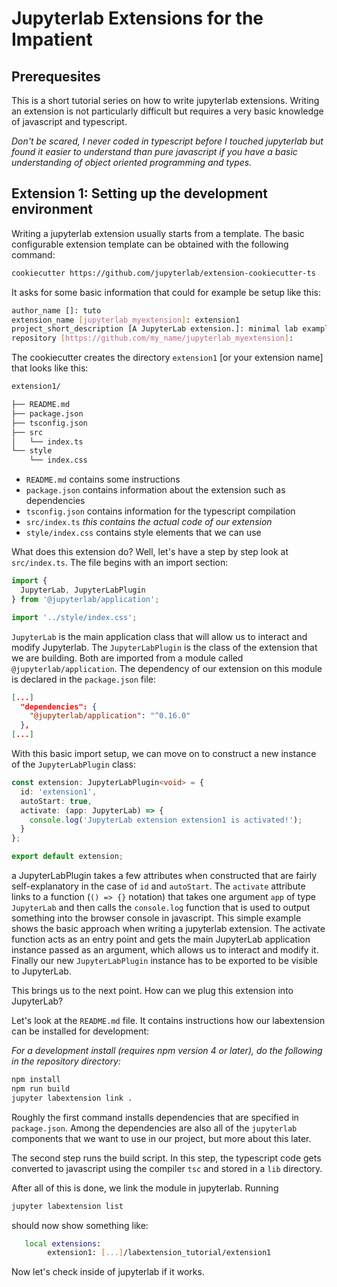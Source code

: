 # Jupyterlab Extensions for the Impatient #

## Prerequesites ##

This is a short tutorial series on how to write jupyterlab extensions. Writing
an extension is not particularly difficult but requires a very basic knowledge
of javascript and typescript.

_Don't be scared, I never coded in typescript before I touched jupyterlab but 
found it easier to understand than pure javascript if you have a basic
understanding of object oriented programming and types._

## Extension 1: Setting up the development environment ##

Writing a jupyterlab extension usually starts from a template. The basic
configurable extension template can be obtained with the following command:

```bash
cookiecutter https://github.com/jupyterlab/extension-cookiecutter-ts
```

It asks for some basic information that could for example be setup like this:
```bash
author_name []: tuto
extension_name [jupyterlab_myextension]: extension1
project_short_description [A JupyterLab extension.]: minimal lab example
repository [https://github.com/my_name/jupyterlab_myextension]: 
```

The cookiecutter creates the directory `extension1` [or your extension name]
that looks like this:

```bash
extension1/

├── README.md
├── package.json
├── tsconfig.json
├── src
│   └── index.ts
└── style
    └── index.css
```

* `README.md` contains some instructions
* `package.json` contains information about the extension such as dependencies
* `tsconfig.json` contains information for the typescript compilation
* `src/index.ts` _this contains the actual code of our extension_
* `style/index.css` contains style elements that we can use

What does this extension do? Well, let's have a step by step look at
`src/index.ts`. The file begins with an import section:

```typescript
import {
  JupyterLab, JupyterLabPlugin
} from '@jupyterlab/application';

import '../style/index.css';
```

`JupyterLab` is the main application class that will allow us
to interact and modify Jupyterlab. The `JupyterLabPlugin` is the class
of the extension that we are building. Both are imported
from a module called `@jupyterlab/application`.
The dependency of our extension on this module is declared in the
`package.json` file:
```json
[...]
  "dependencies": {
    "@jupyterlab/application": "^0.16.0"
  },
[...]
```

With this basic import setup, we can move on to construct a new instance
of the `JupyterLabPlugin` class:

```typescript
const extension: JupyterLabPlugin<void> = {
  id: 'extension1',
  autoStart: true,
  activate: (app: JupyterLab) => {
    console.log('JupyterLab extension extension1 is activated!');
  }
};

export default extension;
```

a JupyterLabPlugin takes a few attributes when constructed that are fairly
self-explanatory in the case of `id` and `autoStart`. The `activate`
attribute links to a function (`() => {}` notation) that takes one 
argument `app` of type `JupyterLab` and then calls the
`console.log` function that is used to output something into the browser
console in javascript. This simple example shows the basic approach when
writing a jupyterlab extension. The activate function acts as an entry point
and gets the main JupyterLab application instance passed as an argument, which
allows us to interact and modify it. Finally our new `JupyterLabPlugin`
instance has to be exported to be visible to JupyterLab.

This brings us to the next point. How can we plug this extension into
JupyterLab?

Let's look at the `README.md` file. It contains instructions how
our labextension can be installed for development:

_For a development install (requires npm version 4 or later), do the following 
in the repository directory:_

```bash
npm install
npm run build
jupyter labextension link .
```

Roughly the first command installs dependencies that are specified in 
`package.json`. Among the dependencies are also all of the `jupyterlab` 
components that we want to use in our project, but more about this later.

The second step runs the build script. In this step, the typescript code gets
converted to javascript using the compiler `tsc` and stored in a `lib`
directory.

After all of this is done, we link the module in jupyterlab. Running

```bash
jupyter labextension list
```

should now show something like:

```bash
   local extensions:
        extension1: [...]/labextension_tutorial/extension1
```

Now let's check inside of jupyterlab if it works.
